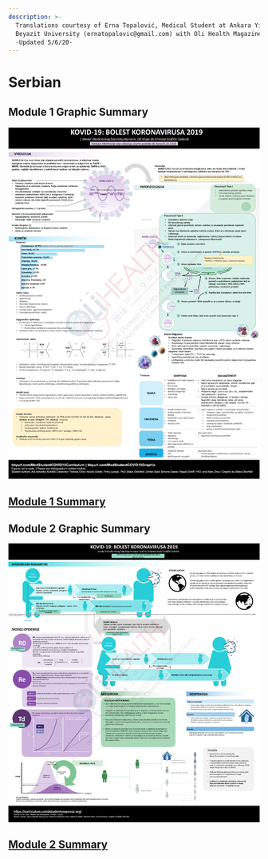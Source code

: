 ```yaml
---
description: >-
  Translations courtesy of Erna Topalović, Medical Student at Ankara Yıldırım
  Beyazit University (ernatopalovic@gmail.com) with Oli Health Magazine.
  -Updated 5/6/20-
---
```


# Serbian

## Module 1 Graphic Summary

![](../../.gitbook/assets/module-1-serbian-erna.png)

## [Module 1 Summary](https://drive.google.com/file/d/1LpURyFhzbWxrd9-YNZtuKUAQl1baALKt/view?usp=sharing)

## Module 2 Graphic Summary 

![](../../.gitbook/assets/module-2-serbian-erna.png)

## [Module 2 Summary](https://drive.google.com/file/d/1f5ndpD1M4ocdZ_GsU8E2DCDKKrPCxG2d/view?usp=sharing)

